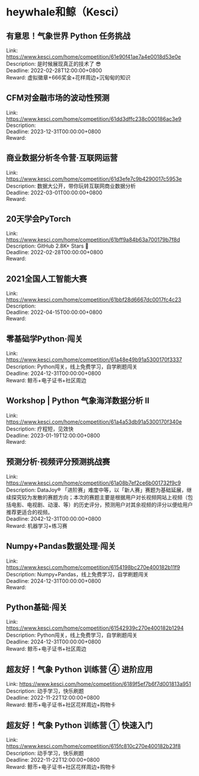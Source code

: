 # heywhale和鲸（Kesci）



## 有意思！气象世界 Python 任务挑战

Link: https://www.kesci.com/home/competition/61e90f41ae7a4e0018d53e0e  
Description: 是时候展现真正的技术了 😎  
Deadline: 2022-02-28T12:00:00+0800  
Reward: 虚拟徽章+666奖金+花样周边+沉甸甸的知识  


## CFM对金融市场的波动性预测

Link: https://www.kesci.com/home/competition/61dd3dffc238c000186ac3e9  
Description:   
Deadline: 2023-12-31T00:00:00+0800  
Reward:   


## 商业数据分析冬令营·互联网运营

Link: https://www.kesci.com/home/competition/61d3efe7c9b4290017c5953e  
Description: 数据大公开，带你玩转互联网商业数据分析  
Deadline: 2022-03-01T00:00:00+0800  
Reward:   


## 20天学会PyTorch

Link: https://www.kesci.com/home/competition/61bff9a84b63a700179b7f8d  
Description: GitHub 2.8K+ Stars 🌟  
Deadline: 2022-02-28T00:00:00+0800  
Reward:   


## 2021全国人工智能大赛

Link: https://www.kesci.com/home/competition/61bbf28d6667dc0017fc4c23  
Description:   
Deadline: 2022-04-15T00:00:00+0800  
Reward:   


## 零基础学Python·闯关

Link: https://www.kesci.com/home/competition/61a48e49b91a5300170f3337  
Description: Python闯关，线上免费学习，自学刷题闯关  
Deadline: 2024-12-31T00:00:00+0800  
Reward: 鲸币+电子证书+社区周边  


## Workshop | Python 气象海洋数据分析 II

Link: https://www.kesci.com/home/competition/61a4a53db91a5300170f340e  
Description: 疗程短，见效快  
Deadline: 2023-01-19T12:00:00+0800  
Reward:   


## 预测分析·视频评分预测挑战赛

Link: https://www.kesci.com/home/competition/61a08b7ef2ce6b001732f9c9  
Description: DataJoy® 「进阶赛」难度中等，以「新人赛」赛题为基础延展，继续探究较为发散的赛题方向；本次的赛题主要是根据用户对长视频网站上视频（包括电影、电视剧、动漫、等）的历史评分，预测用户对其余视频的评分以便给用户推荐更适合的视频。  
Deadline: 2042-12-31T00:00:00+0800  
Reward: 机器学习+练习赛  


## Numpy+Pandas数据处理·闯关

Link: https://www.kesci.com/home/competition/6154198bc270e400182b11f9  
Description: Numpy+Pandas，线上免费学习，自学刷题闯关  
Deadline: 2024-12-31T00:00:00+0800  
Reward:   


## Python基础·闯关

Link: https://www.kesci.com/home/competition/61542939c270e400182b1294  
Description: Python闯关，线上免费学习，自学刷题闯关  
Deadline: 2024-12-31T00:00:00+0800  
Reward: 鲸币+电子证书+社区周边  


## 超友好！气象 Python 训练营  ④ 进阶应用

Link: https://www.kesci.com/home/competition/6189f5ef7b6f7d001813a951  
Description: 动手学习，快乐刷题  
Deadline: 2022-11-22T12:00:00+0800  
Reward: 鲸币+电子证书+社区花样周边+购物卡  


## 超友好！气象 Python 训练营 ① 快速入门

Link: https://www.kesci.com/home/competition/615fc810c270e400182b23f8  
Description: 动手学习，快乐刷题  
Deadline: 2022-11-22T12:00:00+0800  
Reward: 鲸币+电子证书+社区花样周边+购物卡  

